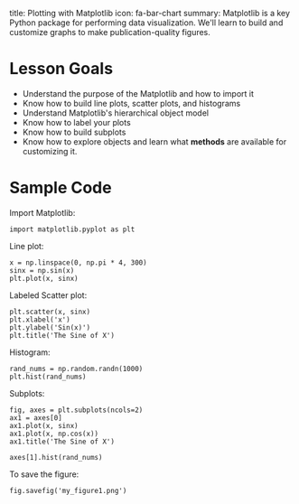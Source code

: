 title: Plotting with Matplotlib
icon: fa-bar-chart
summary: Matplotlib is a key Python package for performing data visualization.  We'll learn to build and customize graphs to make publication-quality figures.

# Lesson Goals

  - Understand the purpose of the Matplotlib and how to import it
  - Know how to build line plots, scatter plots, and histograms
  - Understand Matplotlib's hierarchical object model
  - Know how to label your plots
  - Know how to build subplots
  - Know how to explore objects and learn what **methods** are available for customizing it.

# Sample Code

Import Matplotlib:

    import matplotlib.pyplot as plt

Line plot:

    x = np.linspace(0, np.pi * 4, 300)
    sinx = np.sin(x)
    plt.plot(x, sinx)

Labeled Scatter plot:

    plt.scatter(x, sinx)
    plt.xlabel('x')
    plt.ylabel('Sin(x)')
    plt.title('The Sine of X')

Histogram:

    rand_nums = np.random.randn(1000)
    plt.hist(rand_nums)

Subplots:

    fig, axes = plt.subplots(ncols=2)
    ax1 = axes[0]
    ax1.plot(x, sinx)
    ax1.plot(x, np.cos(x))
    ax1.title('The Sine of X')

    axes[1].hist(rand_nums)

To save the figure:

    fig.savefig('my_figure1.png')


